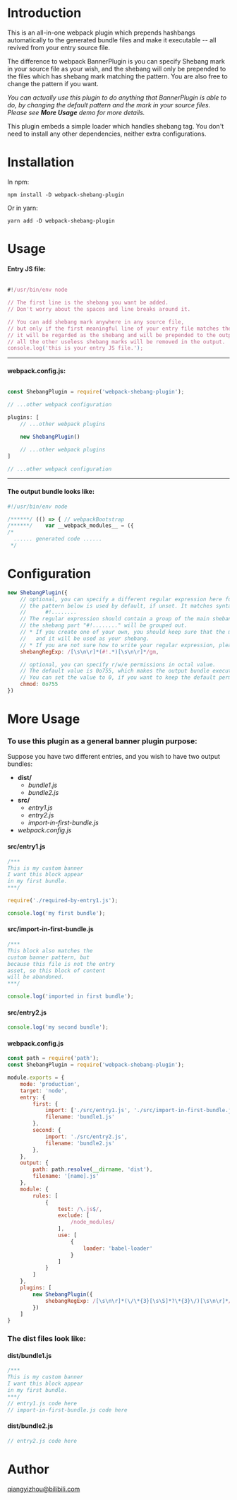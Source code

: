 # Introduction

This is an all-in-one webpack plugin which prepends hashbangs automatically to the generated bundle files and make it executable -- all revived from your entry source file.

The difference to webpack BannerPlugin is you can specify Shebang mark in your source file as your wish, and the shebang will only be prepended to the files which has shebang mark matching the pattern. You are also free to change the pattern if you want.

*You can actually use this plugin to do anything that BannerPlugin is able to do, by changing the default pattern and the mark in your source files. Please see **More Usage** demo for more details.*

This plugin embeds a simple loader which handles shebang tag. You don't need to install any other dependencies, neither extra configurations.

# Installation

In npm:
```
npm install -D webpack-shebang-plugin
```
Or in yarn:
```
yarn add -D webpack-shebang-plugin
```

# Usage

#### Entry JS file:

``` javascript

#!/usr/bin/env node

// The first line is the shebang you want be added.
// Don't worry about the spaces and line breaks around it.

// You can add shebang mark anywhere in any source file,
// but only if the first meaningful line of your entry file matches the pattern,
// it will be regarded as the shebang and will be prepended to the output bundle,
// all the other useless shebang marks will be removed in the output.
console.log('this is your entry JS file.');

```

---

#### webpack.config.js:

``` javascript

const ShebangPlugin = require('webpack-shebang-plugin');

// ...other webpack configuration

plugins: [
    // ...other webpack plugins

    new ShebangPlugin()

    // ...other webpack plugins
]

// ...other webpack configuration
```

---

#### The output bundle looks like:

``` javascript
#!/usr/bin/env node

/******/ (() => { // webpackBootstrap
/******/ 	var __webpack_modules__ = ({
/*
  ...... generated code ......
 */
```

# Configuration

``` javascript
new ShebangPlugin({
    // optional, you can specify a different regular expression here for your own pattern.
    // the pattern below is used by default, if unset. It matches syntax like:
    //      #!........
    // The regular expression should contain a group of the main shebang part as $1, in the above case,
    // the shebang part "#!........" will be grouped out.
    // * If you create one of your own, you should keep sure that the main part will be grouped out as $1,
    //   and it will be used as your shebang.
    // * If you are not sure how to write your regular expression, please just leave it unset.
    shebangRegExp: /[\s\n\r]*(#!.*)[\s\n\r]*/gm,

    // optional, you can specify r/w/e permissions in octal value.
    // The default value is 0o755, which makes the output bundle executable.
    // You can set the value to 0, if you want to keep the default permissions.
    chmod: 0o755
})
```

# More Usage

### To use this plugin as a general banner plugin purpose:

Suppose you have two different entries, and you wish to have two output bundles:

- **dist/**
    - *bundle1.js*
    - *bundle2.js*
- **src/**
    - *entry1.js*
    - *entry2.js*
    - *import-in-first-bundle.js*
- *webpack.config.js*

#### src/entry1.js

``` javascript
/***
This is my custom banner
I want this block appear
in my first bundle.
***/

require('./required-by-entry1.js');

console.log('my first bundle');
```

#### src/import-in-first-bundle.js

``` javascript
/***
This block also matches the
custom banner pattern, but
because this file is not the entry
asset, so this block of content
will be abandoned.
***/

console.log('imported in first bundle');
```

#### src/entry2.js

``` javascript
console.log('my second bundle');
```

#### webpack.config.js

``` javascript
const path = require('path');
const ShebangPlugin = require('webpack-shebang-plugin');

module.exports = {
    mode: 'production',
    target: 'node',
    entry: {
        first: {
            import: ['./src/entry1.js', './src/import-in-first-bundle.js'],
            filename: 'bundle1.js'
        },
        second: {
            import: './src/entry2.js',
            filename: 'bundle2.js'
        },
    },
    output: {
        path: path.resolve(__dirname, 'dist'),
        filename: '[name].js'
    },
    module: {
        rules: [
            {
                test: /\.js$/,
                exclude: [
                    /node_modules/
                ],
                use: [
                    {
                        loader: 'babel-loader'
                    }
                ]
            }
        ]
    },
    plugins: [
        new ShebangPlugin({
            shebangRegExp: /[\s\n\r]*(\/\*{3}[\s\S]*?\*{3}\/)[\s\n\r]*/gm
        })
    ]
}
```

### The dist files look like:

#### dist/bundle1.js

``` javascript
/***
This is my custom banner
I want this block appear
in my first bundle.
***/
// entry1.js code here
// import-in-first-bundle.js code here
```

#### dist/bundle2.js

``` javascript
// entry2.js code here
```

# Author

qiangyizhou@bilibili.com
